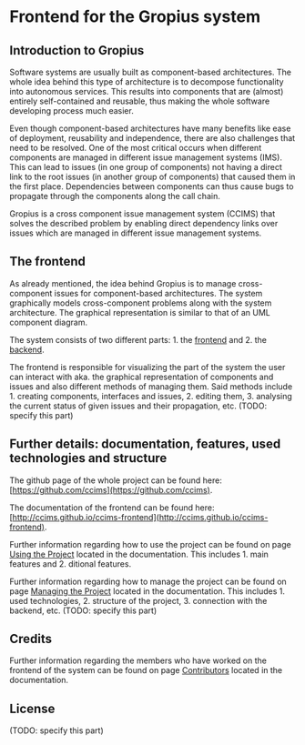 # Frontend for the Gropius system

## Introduction to Gropius

Software systems are usually built as component-based architectures. The whole idea behind this type of architecture is to decompose functionality into autonomous services. This results into components that are (almost) entirely self-contained and reusable, thus making the whole software developing process much easier.

Even though component-based architectures have many benefits like ease of deployment, reusability and independence, there are also challenges that need to be resolved. One of the most critical occurs when different components are managed in different issue management systems (IMS). This can lead to issues (in one group of components) not having a direct link to the root issues (in another group of components) that caused them in the first place. Dependencies between components can thus cause bugs to propagate through the components along the call chain.

Gropius is a cross component issue management system (CCIMS) that solves the described problem by enabling direct dependency links over issues which are managed in different issue management systems.

## The frontend

As already mentioned, the idea behind Gropius is to manage cross-component issues for component-based architectures. The system graphically models cross-component problems along with the system architecture. The graphical representation is similar to that of an UML component diagram.

The system consists of two different parts: 1. the [frontend](https://github.com/ccims/ccims-frontend) and 2. the [backend](https://github.com/ccims/ccims-backend-gql).

The frontend is responsible for visualizing the part of the system the user can interact with aka. the graphical representation of components and issues and also different methods of managing them. Said methods include 1. creating components, interfaces and issues, 2. editing them, 3. analysing the current status of given issues and their propagation, etc.
(TODO: specify this part)

## Further details: documentation, features, used technologies and structure

The github page of the whole project can be found here: [https://github.com/ccims](https://github.com/ccims).

The documentation of the frontend can be found here: [http://ccims.github.io/ccims-frontend](http://ccims.github.io/ccims-frontend).

Further information regarding how to use the project can be found on page [Using the Project](https://ccims.github.io/ccims-frontend/additional-documentation/using-the-project.html) located in the documentation. 
This includes 1. main features and 2. ditional features.

Further information regarding how to manage the project can be found on page [Managing the Project](https://ccims.github.io/ccims-frontend/additional-documentation/managing-the-project.html) located in the documentation. 
This includes 1. used technologies, 2. structure of the project, 3. connection with the backend, etc.
(TODO: specify this part)

## Credits

Further information regarding the members who have worked on the frontend of the system can be found on page [Contributors](https://ccims.github.io/ccims-frontend/additional-documentation/contributors.html) located in the documentation. 

## License

(TODO: specify this part)





